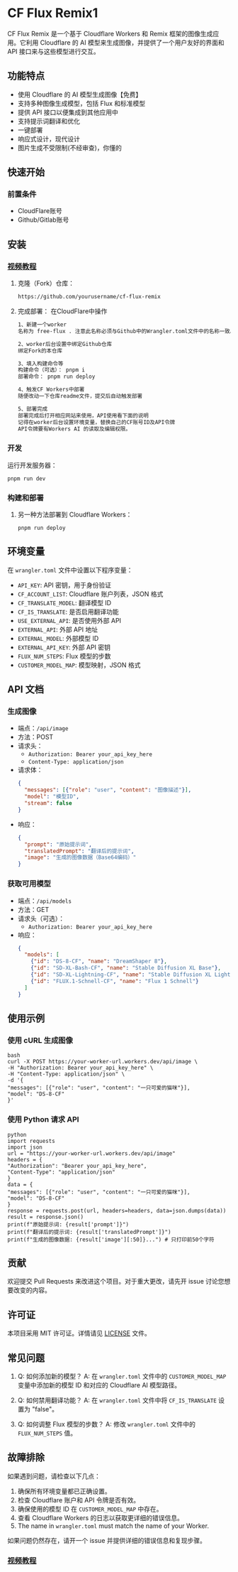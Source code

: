 # CF Flux Remix1

CF Flux Remix 是一个基于 Cloudflare Workers 和 Remix 框架的图像生成应用。它利用 Cloudflare 的 AI 模型来生成图像，并提供了一个用户友好的界面和 API 接口来与这些模型进行交互。

## 功能特点

- 使用 Cloudflare 的 AI 模型生成图像【免费】
- 支持多种图像生成模型，包括 Flux 和标准模型
- 提供 API 接口以便集成到其他应用中
- 支持提示词翻译和优化
- 一键部署
- 响应式设计，现代设计
- 图片生成不受限制(不经审查)，你懂的

## 快速开始

### 前置条件

- CloudFlare账号
- Github/Gitlab账号

## 安装 
### [视频教程](https://www.bilibili.com/video/BV1Wz2NYyEmW/)

1. 克隆（Fork）仓库：
   ```bash
   https://github.com/yourusername/cf-flux-remix
   ```

2. 完成部署：
  在CloudFlare中操作
   ```bash
   1、新建一个worker
   名称为 free-flux . 注意此名称必须与Github中的Wrangler.toml文件中的名称一致。
   
   2、worker后台设置中绑定Github仓库
   绑定Fork的本仓库
   
   3、填入构建命令等
   构建命令（可选）： pnpm i
   部署命令： pnpm run deploy

   4、触发CF Workers中部署
   随便改动一下仓库readme文件，提交后自动触发部署

   5、部署完成
   部署完成后打开相应网站来使用，API使用看下面的说明
   记得在worker后台设置环境变量，替换自己的CF账号ID及API令牌
   API令牌要有Workers AI 的读取及编辑权限。

   ```

### 开发

运行开发服务器：
```
pnpm run dev
```

### 构建和部署

1. 另一种方法部署到 Cloudflare Workers：
   ```
   pnpm run deploy
   ```
  
## 环境变量

在 `wrangler.toml` 文件中设置以下程序变量：

- `API_KEY`: API 密钥，用于身份验证
- `CF_ACCOUNT_LIST`: Cloudflare 账户列表，JSON 格式
- `CF_TRANSLATE_MODEL`: 翻译模型 ID
- `CF_IS_TRANSLATE`: 是否启用翻译功能
- `USE_EXTERNAL_API`: 是否使用外部 API
- `EXTERNAL_API`: 外部 API 地址
- `EXTERNAL_MODEL`: 外部模型 ID
- `EXTERNAL_API_KEY`: 外部 API 密钥
- `FLUX_NUM_STEPS`: Flux 模型的步数
- `CUSTOMER_MODEL_MAP`: 模型映射，JSON 格式

## API 文档

### 生成图像

- 端点：`/api/image`
- 方法：POST
- 请求头：
  - `Authorization: Bearer your_api_key_here`
  - `Content-Type: application/json`
- 请求体：
  ```json
  {
    "messages": [{"role": "user", "content": "图像描述"}],
    "model": "模型ID",
    "stream": false
  }
  ```
- 响应：
  ```json
  {
    "prompt": "原始提示词",
    "translatedPrompt": "翻译后的提示词",
    "image": "生成的图像数据（Base64编码）"
  }
  ```

### 获取可用模型

- 端点：`/api/models`
- 方法：GET
- 请求头（可选）：
  - `Authorization: Bearer your_api_key_here`
- 响应：
  ```json
  {
    "models": [
      {"id": "DS-8-CF", "name": "DreamShaper 8"},
      {"id": "SD-XL-Bash-CF", "name": "Stable Diffusion XL Base"},
      {"id": "SD-XL-Lightning-CF", "name": "Stable Diffusion XL Lightning"},
      {"id": "FLUX.1-Schnell-CF", "name": "Flux 1 Schnell"}
    ]
  }
  ```

## 使用示例

### 使用 cURL 生成图像
```
bash
curl -X POST https://your-worker-url.workers.dev/api/image \
-H "Authorization: Bearer your_api_key_here" \
-H "Content-Type: application/json" \
-d '{
"messages": [{"role": "user", "content": "一只可爱的猫咪"}],
"model": "DS-8-CF"
}'
```

### 使用 Python 请求 API
```
python
import requests
import json
url = "https://your-worker-url.workers.dev/api/image"
headers = {
"Authorization": "Bearer your_api_key_here",
"Content-Type": "application/json"
}
data = {
"messages": [{"role": "user", "content": "一只可爱的猫咪"}],
"model": "DS-8-CF"
}
response = requests.post(url, headers=headers, data=json.dumps(data))
result = response.json()
print(f"原始提示词: {result['prompt']}")
print(f"翻译后的提示词: {result['translatedPrompt']}")
print(f"生成的图像数据: {result['image'][:50]}...") # 只打印前50个字符
```

## 贡献

欢迎提交 Pull Requests 来改进这个项目。对于重大更改，请先开 issue 讨论您想要改变的内容。

## 许可证

本项目采用 MIT 许可证。详情请见 [LICENSE](LICENSE) 文件。

## 常见问题

1. Q: 如何添加新的模型？
   A: 在 `wrangler.toml` 文件中的 `CUSTOMER_MODEL_MAP` 变量中添加新的模型 ID 和对应的 Cloudflare AI 模型路径。

2. Q: 如何禁用翻译功能？
   A: 在 `wrangler.toml` 文件中将 `CF_IS_TRANSLATE` 设置为 "false"。

3. Q: 如何调整 Flux 模型的步数？
   A: 修改 `wrangler.toml` 文件中的 `FLUX_NUM_STEPS` 值。

## 故障排除

如果遇到问题，请检查以下几点：

1. 确保所有环境变量都已正确设置。
2. 检查 Cloudflare 账户和 API 令牌是否有效。
3. 确保使用的模型 ID 在 `CUSTOMER_MODEL_MAP` 中存在。
4. 查看 Cloudflare Workers 的日志以获取更详细的错误信息。
5. The name in `wrangler.toml` must match the name of your Worker.

如果问题仍然存在，请开一个 issue 并提供详细的错误信息和复现步骤。

### [视频教程](https://www.bilibili.com/video/BV1Wz2NYyEmW/)
